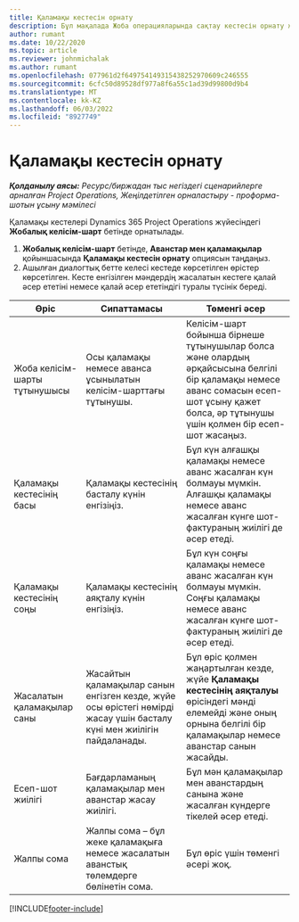 ```yaml
---
title: Қаламақы кестесін орнату
description: Бұл мақалада Жоба операцияларында сақтау кестесін орнату жолы туралы ақпарат берілген.
author: rumant
ms.date: 10/22/2020
ms.topic: article
ms.reviewer: johnmichalak
ms.author: rumant
ms.openlocfilehash: 077961d2f649754149315438252970609c246555
ms.sourcegitcommit: 6cfc50d89528df977a8f6a55c1ad39d99800d9b4
ms.translationtype: MT
ms.contentlocale: kk-KZ
ms.lasthandoff: 06/03/2022
ms.locfileid: "8927749"
---
```

# <a name="set-up-a-retainer-schedule"></a>Қаламақы кестесін орнату

_**Қолданылу аясы:** Ресурс/биржадан тыс негіздегі сценарийлерге арналған Project Operations, Жеңілдетілген орналастыру - проформа-шотын ұсыну мәмілесі_

Қаламақы кестелері Dynamics 365 Project Operations жүйесіндегі **Жобалық келісім-шарт** бетінде орнатылады.

1. **Жобалық келісім-шарт** бетінде, **Аванстар мен қаламақылар** қойыншасында **Қаламақы кестесін орнату** опциясын таңдаңыз.
2. Ашылған диалогтық бетте келесі кестеде көрсетілген өрістер көрсетілген. Кесте енгізілген мәндердің жасалатын кестеге қалай әсер ететіні немесе қалай әсер ететіндігі туралы түсінік береді.

| Өріс | Сипаттамасы | Төменгі әсер |
| --- | --- | --- |
| Жоба келісім-шарты тұтынушысы | Осы қаламақы немесе аванса ұсынылатын келісім-шарттағы тұтынушы. | Келісім-шарт бойынша бірнеше тұтынушылар болса және олардың әрқайсысына белгілі бір қаламақы немесе аванс сомасын есеп-шот ұсыну қажет болса, әр тұтынушы үшін қолмен бір есеп-шот жасаңыз. |
| Қаламақы кестесінің басы | Қаламақы кестесінің басталу күнін енгізіңіз. | Бұл күн алғашқы қаламақы немесе аванс жасалған күн болмауы мүмкін. Алғашқы қаламақы немесе аванс жасалған күнге шот-фактураның жиілігі де әсер етеді. |
| Қаламақы кестесінің соңы | Қаламақы кестесінің аяқталу күнін енгізіңіз. | Бұл күн соңғы қаламақы немесе аванс жасалған күн болмауы мүмкін. Соңғы қаламақы немесе аванс жасалған күнге шот-фактураның жиілігі де әсер етеді. |
| Жасалатын қаламақылар саны | Жасайтын қаламақылар санын енгізген кезде, жүйе осы өрістегі нөмірді жасау үшін басталу күні мен жиілігін пайдаланады. | Бұл өріс қолмен жаңартылған кезде, жүйе **Қаламақы кестесінің аяқталуы** өрісіндегі мәнді елемейді және оның орнына белгілі бір қаламақылар немесе аванстар санын жасайды. |
| Есеп-шот жиілігі | Бағдарламаның қаламақылар мен аванстар жасау жиілігі. | Бұл мән қаламақылар мен аванстардың санына және жасалған күндерге тікелей әсер етеді. |
| Жалпы сома | Жалпы сома – бұл жеке қаламақыға немесе жасалатын аванстық төлемдерге бөлінетін сома. | Бұл өріс үшін төменгі әсері жоқ. |


[!INCLUDE[footer-include](../../includes/footer-banner.md)]